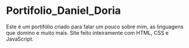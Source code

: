 # Portifolio_Daniel_Doria
 Este é um portifólio criado para falar um pouco sobre mim, as linguagens que domino e muito mais. Site feito inteiramente com HTML, CSS e JavaScript.
